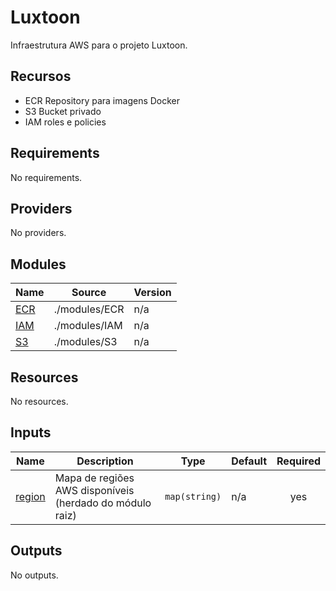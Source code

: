 # Luxtoon

Infraestrutura AWS para o projeto Luxtoon.

## Recursos

- ECR Repository para imagens Docker
- S3 Bucket privado
- IAM roles e policies

<!-- BEGIN_TF_DOCS -->
## Requirements

No requirements.

## Providers

No providers.

## Modules

| Name | Source | Version |
|------|--------|---------|
| <a name="module_ECR"></a> [ECR](#module\_ECR) | ./modules/ECR | n/a |
| <a name="module_IAM"></a> [IAM](#module\_IAM) | ./modules/IAM | n/a |
| <a name="module_S3"></a> [S3](#module\_S3) | ./modules/S3 | n/a |

## Resources

No resources.

## Inputs

| Name | Description | Type | Default | Required |
|------|-------------|------|---------|:--------:|
| <a name="input_region"></a> [region](#input\_region) | Mapa de regiões AWS disponíveis (herdado do módulo raiz) | `map(string)` | n/a | yes |

## Outputs

No outputs.
<!-- END_TF_DOCS -->
